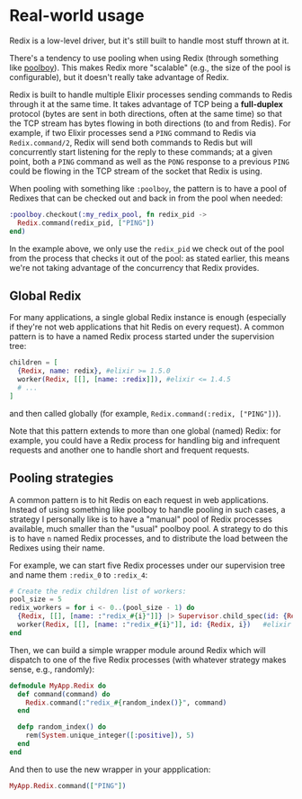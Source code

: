 # Real-world usage

Redix is a low-level driver, but it's still built to handle most stuff thrown at it.

There's a tendency to use pooling when using Redix (through something like
[poolboy](https://github.com/devinus/poolboy)). This makes Redix more "scalable" (e.g., the size of the
pool is configurable), but it doesn't really take advantage of Redix.

Redix is built to handle multiple Elixir processes sending commands to Redis
through it at the same time. It takes advantage of TCP being a **full-duplex**
protocol (bytes are sent in both directions, often at the same time) so that the
TCP stream has bytes flowing in both directions (to and from Redis). For
example, if two Elixir processes send a `PING` command to Redis via
`Redix.command/2`, Redix will send both commands to Redis but will concurrently
start listening for the reply to these commands; at a given point, both a `PING`
command as well as the `PONG` response to a previous `PING` could be flowing in
the TCP stream of the socket that Redix is using.

When pooling with something like `:poolboy`, the pattern is to have a pool of
Redixes that can be checked out and back in from the pool when needed:

```elixir
:poolboy.checkout(:my_redix_pool, fn redix_pid ->
  Redix.command(redix_pid, ["PING"])
end)
```

In the example above, we only use the `redix_pid` we check out of the pool from
the process that checks it out of the pool: as stated earlier, this means we're
not taking advantage of the concurrency that Redix provides.

## Global Redix

For many applications, a single global Redix instance is enough (especially if
they're not web applications that hit Redis on every request). A common pattern
is to have a named Redix process started under the supervision tree:

```elixir
children = [
  {Redix, name: redix}, #elixir >= 1.5.0
  worker(Redix, [[], [name: :redix]]), #elixir <= 1.4.5
  # ...
]
```

and then called globally (for example, `Redix.command(:redix, ["PING"])`).

Note that this pattern extends to more than one global (named) Redix: for
example, you could have a Redix process for handling big and infrequent requests
and another one to handle short and frequent requests.

## Pooling strategies

A common pattern is to hit Redis on each request in web applications. Instead of
using something like poolboy to handle pooling in such cases, a strategy I
personally like is to have a "manual" pool of Redix processes available, much
smaller than the "usual" poolboy pool. A strategy to do this is to have `n`
named Redix processes, and to distribute the load between the Redixes using
their name.

For example, we can start five Redix processes under our supervision tree and
name them `:redix_0` to `:redix_4`:

```elixir
# Create the redix children list of workers:
pool_size = 5
redix_workers = for i <- 0..(pool_size - 1) do
  {Redix, [[], [name: :"redix_#{i}"]]} |> Supervisor.child_spec(id: {Redix, i})   #elixir >= 1.5.0
  worker(Redix, [[], [name: :"redix_#{i}"]], id: {Redix, i})   #elixir <= 1.4.5
end
```

Then, we can build a simple wrapper module around Redix which will dispatch to
one of the five Redix processes (with whatever strategy makes sense, e.g.,
randomly):

```elixir
defmodule MyApp.Redix do
  def command(command) do
    Redix.command(:"redix_#{random_index()}", command)
  end

  defp random_index() do
    rem(System.unique_integer([:positive]), 5)
  end
end
```

And then to use the new wrapper in your appplication:

```elixir
MyApp.Redix.command(["PING"])
```

[poolboy]: https://github.com/devinus/poolboy
